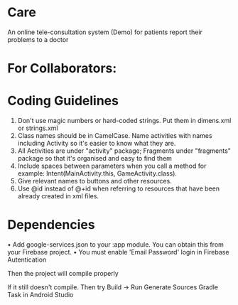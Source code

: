 # Care
An online tele-consultation system (Demo) for patients report their problems to a doctor


# For Collaborators:
# Coding Guidelines 

1. Don't use magic numbers or hard-coded strings. Put them in dimens.xml or strings.xml
2. Class names should be in CamelCase. Name activities with names including Activity so it's easier to know what they are.
3. All Activities are under "activity" package; Fragments under "fragments" package so that it's organised and easy to find them
3. Include spaces between parameters when you call a method for example: Intent(MainActivity.this, GameActivity.class).
4. Give relevant names to buttons and other resources.
5. Use @id instead of @+id when referring to resources that have been already created in xml files.

# Dependencies
• Add google-services.json to your :app module. You can obtain this from your Firebase project.
• You must enable 'Email Password' login in Firebase Autentication

Then the project will compile properly

If it still doesn't compile. Then try Build -> Run Generate Sources Gradle Task   in Android Studio
